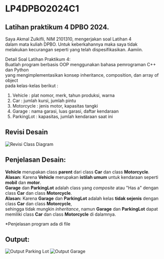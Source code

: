 # LP4DPBO2024C1  
## Latihan praktikum 4 DPBO 2024.  
Saya Akmal Zulkifli, NIM 2101310, mengerjakan soal Latihan 4  
dalam mata kuliah DPBO. Untuk keberkahannya maka saya tidak  
melakukan kecurangan seperti yang telah dispesifikasikan. Aamiin.    

Detail Soal Latihan Praktikum 4:  
Buatlah program berbasis OOP menggunakan bahasa pemrograman C++ dan Python  
yang mengimplementasikan konsep inheritance, composition, dan array of object  
pada kelas-kelas berikut :  
1. Vehicle : plat nomor, merk, tahun produksi, warna  
2. Car : jumlah kursi, jumlah pintu  
3. Motorcycle : jenis motor, kapasitas tangki  
4. Garage : nama garasi, luas garasi, daftar kendaraan  
5. ParkingLot : kapasitas, jumlah kendaraan saat ini  

## Revisi Desain  
![Revisi Class Diagram](https://github.com/MaruFuri/LP4DPBO2024C1/assets/100757350/72f27064-b958-48f3-be2e-878b668cb82e)


## Penjelasan Desain:  
**Vehicle** merupakan class **parent** dari class **Car** dan class **Motorcycle**.   
**Alasan:** Karena **Vehicle** merupakan **istilah umum** untuk kendaraan seperti **mobil** dan **motor**.  
**Garage** dan **ParkingLot** adalah class yang _composite_ atau "Has a" dengan class **Car** dan class **Motorcycle**.  
**Alasan:** Karena **Garage** dan **ParkingLot** adalah kelas **tidak sejenis** dengan class **Car** dan class **Motorcycle**,  
sehingga tidak mungkin _inheritance_, namun **Garage** dan **ParkingLot** dapat memiliki class **Car** dan class **Motorcycle** di dalamnya.

*Penjelasan program ada di file
## Output:  
![Output Parking Lot](https://github.com/MaruFuri/LP4DPBO2024C1/assets/100757350/2d5127d2-7088-43dc-9d5b-08eed6ec5082)
![Output Garage](https://github.com/MaruFuri/LP4DPBO2024C1/assets/100757350/888afe69-d14c-44a4-a206-f5ba80a4fc58)
